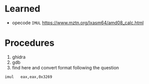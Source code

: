 # Learned
- opecode `IMUL`
https://www.mztn.org/lxasm64/amd08_calc.html


# Procedures
1. ghidra
2. gdb
3. find here and convert format following the question
```
imul   eax,eax,0x3269
```